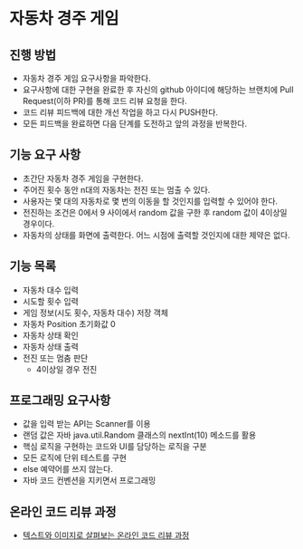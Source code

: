 # 자동차 경주 게임
## 진행 방법
* 자동차 경주 게임 요구사항을 파악한다.
* 요구사항에 대한 구현을 완료한 후 자신의 github 아이디에 해당하는 브랜치에 Pull Request(이하 PR)를 통해 코드 리뷰 요청을 한다.
* 코드 리뷰 피드백에 대한 개선 작업을 하고 다시 PUSH한다.
* 모든 피드백을 완료하면 다음 단계를 도전하고 앞의 과정을 반복한다.

## 기능 요구 사항
* 초간단 자동차 경주 게임을 구현한다.
* 주어진 횟수 동안 n대의 자동차는 전진 또는 멈출 수 있다.
* 사용자는 몇 대의 자동차로 몇 번의 이동을 할 것인지를 입력할 수 있어야 한다.
* 전진하는 조건은 0에서 9 사이에서 random 값을 구한 후 random 값이 4이상일 경우이다.
* 자동차의 상태를 화면에 출력한다. 어느 시점에 출력할 것인지에 대한 제약은 없다.

## 기능 목록
* 자동차 대수 입력
* 시도할 횟수 입력
* 게임 정보(시도 횟수, 자동차 대수) 저장 객체
* 자동차 Position 초기화값 0
* 자동차 상태 확인
* 자동차 상태 출력
* 전진 또는 멈춤 판단  
    * 4이상일 경우 전진 

## 프로그래밍 요구사항
* 값을 입력 받는 API는 Scanner를 이용
* 랜덤 값은 자바 java.util.Random 클래스의 nextInt(10) 메소드를 활용
* 핵심 로직을 구현하는 코드와 UI를 담당하는 로직을 구분
* 모든 로직에 단위 테스트를 구현
* else 예약어를 쓰지 않는다.
* 자바 코드 컨벤션을 지키면서 프로그래밍

## 온라인 코드 리뷰 과정
* [텍스트와 이미지로 살펴보는 온라인 코드 리뷰 과정](https://github.com/next-step/nextstep-docs/tree/master/codereview)
